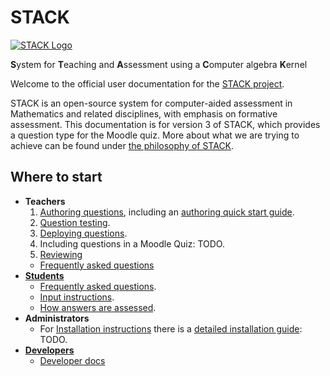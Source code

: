 # STACK

[![STACK Logo](%CONTENT/logo-trans.png)](About/Logo)

**S**ystem for **T**eaching and **A**ssessment using a **C**omputer algebra **K**ernel

Welcome to the official user documentation for the [STACK project](About/).

STACK is an open-source system for computer-aided assessment in Mathematics and related disciplines, with emphasis on formative assessment.
This documentation is for version 3 of STACK, which provides a question type for the Moodle quiz.
More about what we are trying to achieve can be found under [the philosophy of STACK](About/The_philosophy_of_STACK.md).

## Where to start ##

* **Teachers**
  1. [Authoring questions](Authoring/index.md), including an [authoring quick start guide](Authoring/Authoring_quick_start.md).
  2. [Question testing](Authoring/Testing).
  3. [Deploying questions](Authoring/Deploying).
  4. Including questions in a Moodle Quiz: TODO.
  5. [Reviewing](Authoring/Reviewing)
  *  [Frequently asked questions](Authoring/Author_FAQ.md)
* [**Students**](Students/)
  * [Frequently asked questions](Students/FAQ.md).
  * [Input instructions](Students/Answer_input.md).
  * [How answers are assessed](Students/Answer_assessment.md).
* **Administrators**
  * For [Installation instructions](Installation/) there is a [detailed installation guide](Installation/Installation_instructions.md): TODO. 
* **[Developers](Developer/)**
  * [Developer docs](Developer/)



